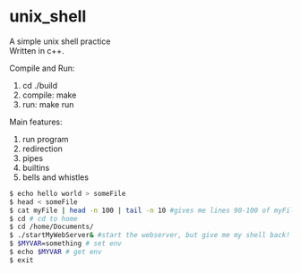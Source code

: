 # unix_shell
A simple unix shell practice  
Written in c++.

Compile and Run:

1. cd ./build
2. compile: make
3. run: make run


Main features:
1. run program
2. redirection
3. pipes
4. builtins
5. bells and whistles

```bash
$ echo hello world > someFile
$ head < someFile
$ cat myFile | head -n 100 | tail -n 10 #gives me lines 90-100 of myFile
$ cd # cd to home
$ cd /home/Documents/
$ ./startMyWebServer& #start the webserver, but give me my shell back!
$ $MYVAR=something # set env
$ echo $MYVAR # get env
$ exit
```
